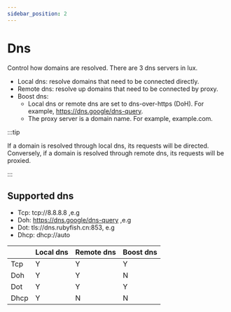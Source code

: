 ```yaml
---
sidebar_position: 2
---
```


# Dns

Control how domains are resolved. There are 3 dns servers in lux.

* Local dns: resolve domains that need to be connected directly.
* Remote dns: resolve up domains that need to be connected by proxy.
* Boost dns:
  * Local dns or remote dns are set to dns-over-https (DoH). For example, https://dns.google/dns-query.
  * The proxy server is a domain name. For example, example.com.

:::tip

If a domain is resolved through local dns, its requests will be directed. 
Conversely, if a domain is resolved through remote dns, its requests will be proxied.

:::

## Supported dns
* Tcp: tcp://8.8.8.8 ,e.g
* Doh: https://dns.google/dns-query ,e.g
* Dot: tls://dns.rubyfish.cn:853, e.g
* Dhcp: dhcp://auto


|      | Local dns | Remote dns | Boost dns  |
|------|-----------|------------|------------|
| Tcp  | Y         | Y          | Y          |
| Doh  | Y         | Y          | N          |
| Dot  | Y         | Y          | Y          |
| Dhcp | Y         | N          | N          |
